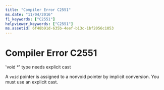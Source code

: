 ```yaml
---
title: "Compiler Error C2551"
ms.date: "11/04/2016"
f1_keywords: ["C2551"]
helpviewer_keywords: ["C2551"]
ms.assetid: 6f48b91d-635b-4eef-b13c-1bf2056c1053
---
```

# Compiler Error C2551

'void *' type needs explicit cast

A `void` pointer is assigned to a nonvoid pointer by implicit conversion. You must use an explicit cast.
